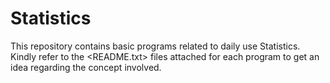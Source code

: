 # Statistics
This repository contains basic programs related to daily use Statistics.
Kindly refer to the <README.txt> files attached for each program to get an idea regarding the concept involved.

